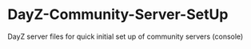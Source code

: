 # DayZ-Community-Server-SetUp
 DayZ server files for quick initial set up of community servers (console)

